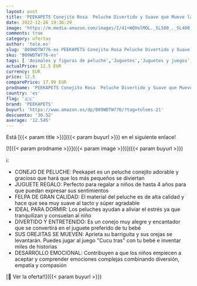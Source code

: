 ```yaml
---
layout: post
title: 'PEEKAPETS Conejito Rosa  Peluche Divertido y Suave que Mueve las Orejas cuando le Aprietas la Barriguita - Juguete Regalo para Bebés y Niños hasta 4 Años'
date: 2022-12-26 19:36:29
image: 'https://m.media-amazon.com/images/I/41+WQXolMOL._SL500_._SL400_.jpg'
comments: true
category: ofertas
author: 'tole.es'
slug: 'B09WDTW776-es PEEKAPETS Conejito Rosa Peluche Divertido y Suave que...'
sku: 'B09WDTW776-es'
tags: [ 'Animales y figuras de peluche','Juguetes','Juguetes y juegos','Peluches','bebés','peekapets','🇪🇸', ]
actualPrice: 12.5 EUR
currency: EUR
price: 12.5
comparePrice: 17.99 EUR
prodname: 'PEEKAPETS Conejito Rosa  Peluche Divertido y Suave que Mueve las Orejas cuando le Aprietas la Barriguita - Juguete Regalo para Bebés y Niños hasta 4 Años'
country: 'es'
flag: '🇪🇸'
brand: 'PEEKAPETS'
buyurl: 'https://www.amazon.es/dp/B09WDTW776/?tag=tolees-21'
descuento: '30.52'
average: '12.545'
---
```


Está [{{< param title >}}]({{< param buyurl >}}) en el siguiente enlace!

[![{{< param prodname >}}]({{< param image >}})]({{< param buyurl >}})

ℹ️:

- CONEJO DE PELUCHE: Peekapet es un peluche conejito adorable y gracioso que hará que los más pequeños se diviertan
- JUGUETE REGALO: Perfecto para regalar a niños de hasta 4 años para que puedan expresar sus sentimientos
- FELPA DE GRAN CALIDAD: El material del peluche es de alta calidad y hace que sea muy suave al tacto y súper agradable
- IDEAL PARA DORMIR: Los peluches ayudan a aliviar el estrés ya que tranquilizan y consuelan al niño
- DIVERTIDO Y ENTRETENIDO: Es un conejo muy alegre y encantador que se convertirá en el juguete preferido de tu bebé
- SUS OREJITAS SE MUEVEN: Aprieta su barriguita y sus orejas se levantarán. Puedes jugar al juego "Cucu tras" con tu bebé e inventar miles de historias
- DESARROLLO EMOCIONAL: Contribuyen a que los niños empiecen a aceptar y comprender emociones complejas combinando diversión, empatía y compasión

[🛒 Ver la oferta!!]({{< param buyurl >}})
